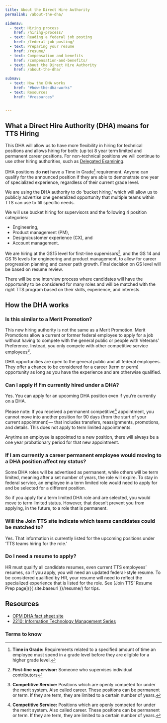 ```yaml
---
title: About the Direct Hire Authority
permalink: /about-the-dha/

sidenav:
  - text: Hiring process
    href: /hiring-process/
  - text: Reading a federal job posting
    href: /federal-job-posting/
  - text: Preparing your resume
    href: /resume/
  - text: Compensation and benefits
    href: /compensation-and-benefits/
  - text: About the Direct Hire Authority
    href: /about-the-dha/

subnav:
  - text: How the DHA works
    href: "#how-the-dha-works"
  - text: Resources
    href: "#resources"


---
```



## What a Direct Hire Authority (DHA) means for TTS Hiring
This DHA will allow us to have more flexibility in hiring for technical positions and allows hiring for both: (up to) 8 year term limited and permanent career positions. For non-technical positions we will continue to use other hiring authorities, such as [Delegated Examining](https://handbook.tts.gsa.gov/hiring-staying-or-changing-jobs/hiring-authorities/).

DHA positions do **not** have a Time in Grade[^1] requirement. Anyone can qualify for the announced position if they are able to demonstrate one year of specialized experience, regardless of their current grade level. 

We are using the DHA authority to do ‘bucket hiring,’ which will allow us to publicly advertise one generalized opportunity that multiple teams within TTS can use to fill specific needs. 

We will use bucket hiring for supervisors and the following 4 position categories: 
* Engineering, 
* Product management (PM), 
* Design/customer experience (CX), and 
* Account management. 

We are hiring at the GS15 level for first-line supervisors[^2], and the GS 14 and GS 15 levels for engineering and product management, to allow for career progression planning and career path growth. Final decision on GS level will be based on resume review.

There will be one interview process where candidates will have the opportunity to be considered for many roles and will be matched with the right TTS program based on their skills, experience, and interests. 

## How the DHA works
### Is this similar to a Merit Promotion?
This new hiring authority is not the same as a Merit Promotion. Merit Promotions allow a current or former federal employee to apply for a job without having to compete with the general public or people with Veterans' Preference. Instead, you only compete with other competitive service employees[^3].

DHA opportunities are open to the general public and all federal employees. They offer a chance to be considered for a career (term or perm) opportunity as long as you have the experience and are otherwise qualified.

### Can I apply if I’m currently hired under a DHA?
Yes. You can apply for an upcoming DHA position even if you’re currently on a DHA. 

Please note: If you received a permanent competitive[^3] appointment, you cannot move into another position for 90 days (from the start of your current appointment)— that includes transfers, reassignments, promotions, and details. This does not apply to term limited appointments. 

Anytime an employee is appointed to a new position, there will always be a one year probationary period for that new appointment. 

### If I am currently a career permanent employee would moving to a DHA position affect my status?
Some DHA roles will be advertised as permanent, while others will be term limited, meaning after a set number of years, the role will expire. To stay in federal service, an employee in a term limited role would need to apply for and be selected for a different position.

So if you apply for a term limited DHA role and are selected, you would move to term limited status. However, that doesn’t prevent you from applying, in the future, to a role that is permanent. 

### Will the Join TTS site indicate which teams candidates could be matched to?
Yes. That information is currently listed for the upcoming positions under ‘TTS teams hiring for the role.’

### Do I need a resume to apply?
HR must qualify all candidate resumes, even current TTS employees’ resumes, so if you apply, you will need an updated federal-style resume. To be considered qualified by HR, your resume will need to reflect the specialized experience that is listed for the role. See [Join TTS’ Resume Prep page]({{ site.baseurl }}/resume/) for tips.


## Resources
* [OPM DHA fact sheet site](https://www.opm.gov/policy-data-oversight/hiring-information/direct-hire-authority/#url=Fact-Sheet)
* [2210: Information Technology Management Series](https://www.opm.gov/policy-data-oversight/classification-qualifications/general-schedule-qualification-standards/0300/gs-2210-information-technology-management-series/)

### Terms to know

[^1]: **Time in Grade:** Requirements related to a specified amount of time an employee must spend in a grade level before they are eligible for a higher grade level.
[^2]: **First-line supervisor:** Someone who supervises individual contributors
[^3]: **Competitive Service:** Positions which are openly competed for under the merit system. Also called career. These positions can be permanent or term. If they are term, they are limited to a certain number of years.  


